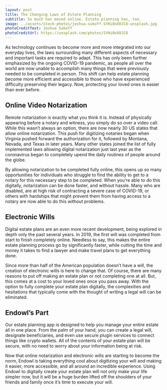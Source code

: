 ```yaml
---
layout: post
title: The Changing Laws of Estate Planning
subtitle: So much has moved online. Estate planning has, too. 
image: ../assets/stock-photos/joshua-sukoff-SYHi8oX0JC8-unsplash.jpg
photoCreditText: Joshua Sukoff
photoCreditUrl: https://unsplash.com/photos/SYHi8oX0JC8
---
```

As technology continues to become more and more integrated into our everyday lives, the laws surrounding many different aspects of necessary and important tasks are required to adapt. This has only been further emphasized by the ongoing COVID-19 pandemic, as people all over the world are now unable to accomplish many things that were previously needed to be completed in person. This shift can help estate planning become more efficient and accessible to those who have experienced difficulty preserving their legacy. Now, protecting your loved ones is easier than ever before.

## Online Video Notarization
Remote notarization is exactly what you think it is. Instead of physically appearing before a notary and witness, you simply do so over a video call. While this wasn’t always an option, there are now nearly 30 US states that allow online notarization. This push for digitizing notaries began when Virginia pushed forward the authorization for it, followed by Montana, Nevada, and Texas in later years. Many other states joined the list of fully implemented laws allowing digital notarization just last year as the coronavirus began to completely upend the daily routines of people around the globe. 

By allowing notarization to be completed fully online, this opens up so many opportunities for individuals who struggle to find the ability to get to a notary for this necessary step to be completed. When you’re able to do this digitally, notarization can be done faster, and without hassle. Many who are disabled, are at high risk of contracting a severe case of COVID-19, or others with hardships that might prevent them from having access to a notary are now able to do this without problems. 

## Electronic Wills
Digital estate plans are an even more recent development, being explored in depth only the past several years. In 2019, the first will was completed from start to finish completely online. Needless to say, this makes the entire estate planning process go by significantly faster, while cutting the time and money it takes to find a lawyer and make travel plans to get everything done. 

Since more than half of the American population doesn’t have a will, the creation of electronic wills is here to change that. Of course, there are many reasons to put off making an estate plan or not completing one at all. But, this comes at a cost to your loved ones once you pass away. With the option to fully complete your estate plan digitally, the complexities and hesitations that typically come with the thought of writing a legal will can be eliminated. 

## Endowl’s Part
Our estate planning app is designed to help you manage your entire estate all in one place. From the palm of your hand, you can create a legal will, designate beneficiaries, and even use secure plugin services to connect things like crypto wallets. All of the contents of your estate plan will be secure, with no need to worry about your information being at risk. 

Now that online notarization and electronic wills are starting to become the norm, Endowl is taking everything cool about digitizing your will and making it easier, more accessible, and all around an incredible experience. Using Endowl to digitally create your estate plan will not only make your life simpler now, but it will be a huge burden lifted off the shoulders of your friends and family once it’s time to execute your will. 
